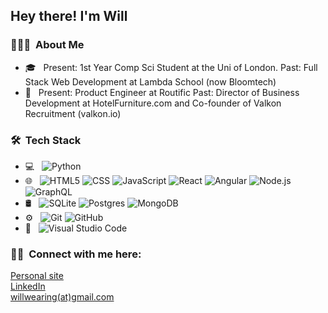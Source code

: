 <h2> Hey there! I'm Will</h2>

<h3> 👨🏼‍💻 &nbsp;About Me </h3>

- 🎓 &nbsp; Present: 1st Year Comp Sci Student at the Uni of London. Past: Full Stack Web Development at Lambda School (now Bloomtech)
- 💼 &nbsp; Present: Product Engineer at Routific Past: Director of Business Development at HotelFurniture.com and Co-founder of Valkon Recruitment (valkon.io)

<h3> 🛠 &nbsp;Tech Stack</h3>

- 💻 &nbsp;
  ![Python](https://img.shields.io/badge/-Python-333333?style=flat&logo=python)
- 🌐 &nbsp;
  ![HTML5](https://img.shields.io/badge/-HTML5-333333?style=flat&logo=HTML5)
  ![CSS](https://img.shields.io/badge/-CSS-333333?style=flat&logo=CSS3&logoColor=1572B6)
  ![JavaScript](https://img.shields.io/badge/-JavaScript-333333?style=flat&logo=javascript)
  ![React](https://img.shields.io/badge/-React-333333?style=flat&logo=react)
  ![Angular](https://img.shields.io/badge/-Angular-333333?style=flat&logo=angular)
  ![Node.js](https://img.shields.io/badge/-Node.js-333333?style=flat&logo=node.js)
  ![GraphQL](https://img.shields.io/badge/-GraphQL-333333?style=flat&logo=graphql)
- 🛢 &nbsp;
  ![SQLite](https://img.shields.io/badge/-SQLite-333333?style=flat&logo=sqlite)
  ![Postgres](https://img.shields.io/badge/-Postgres-333333?style=flat&logo=postgres)
  ![MongoDB](https://img.shields.io/badge/-mongodb-333333?style=flat&logo=mongodb)
- ⚙️ &nbsp;
  ![Git](https://img.shields.io/badge/-Git-333333?style=flat&logo=git)
  ![GitHub](https://img.shields.io/badge/-GitHub-333333?style=flat&logo=github)
- 🔧 &nbsp;
  ![Visual Studio Code](https://img.shields.io/badge/-Visual%20Studio%20Code-333333?style=flat&logo=visual-studio-code&logoColor=007ACC)

<h3> 🤝🏻 &nbsp;Connect with me here:</h3>

<p>
<a href="https://willwearingportfolio.netlify.app//">Personal site</a>
  </br>
<a href="https://www.linkedin.com/in/william-wearing/">LinkedIn</a>
</br>
<a href="mailto:will@routific.com">willwearing(at)gmail.com</a>
</br>
